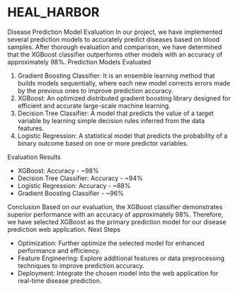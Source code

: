 # HEAL_HARBOR
 
Disease Prediction Model Evaluation
In our project, we have implemented several prediction models to accurately predict diseases based on blood samples. After thorough evaluation and comparison, we have determined that the XGBoost classifier outperforms other models with an accuracy of approximately 98%.
 Prediction Models Evaluated
1. Gradient Boosting Classifier: It is an ensemble learning method that builds models sequentially, where each new model corrects errors made by the previous ones to improve prediction accuracy.
2. XGBoost: An optimized distributed gradient boosting library designed for efficient and accurate large-scale machine learning.
3. Decision Tree Classifier: A model that predicts the value of a target variable by learning simple decision rules inferred from the data features.
4. Logistic Regression: A statistical model that predicts the probability of a binary outcome based on one or more predictor variables.

Evaluation Results
- XGBoost: Accuracy - ~98%
- Decision Tree Classifier: Accuracy - ~94%
- Logistic Regression: Accuracy - ~88%
- Gradient Boosting Classifier - ~96%

 Conclusion
Based on our evaluation, the XGBoost classifier demonstrates superior performance with an accuracy of approximately 98%. Therefore, we have selected XGBoost as the primary prediction model for our disease prediction web application.
 Next Steps
- Optimization: Further optimize the selected model for enhanced performance and efficiency.
- Feature Engineering: Explore additional features or data preprocessing techniques to improve prediction accuracy.
- Deployment: Integrate the chosen model into the web application for real-time disease prediction.
